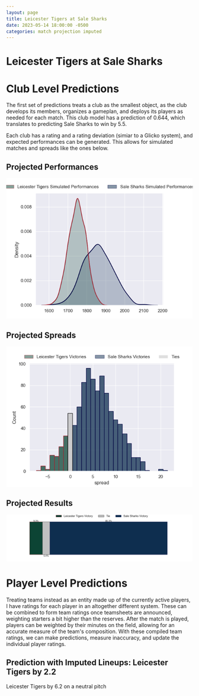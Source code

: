 ```yaml
---  
layout: page  
title: Leicester Tigers at Sale Sharks  
date: 2023-05-14 18:00:00 -0500  
categories: match projection imputed  
---
```

# Leicester Tigers at Sale Sharks

# Club Level Predictions


The first set of predictions treats a club as the smallest object, as the club develops its members, organizes a gameplan, and deploys its players as needed for each match. This club model has a prediction of 0.644, which translates to predicting Sale Sharks to win by 5.5.

Each club has a rating and a rating deviation (simiar to a Glicko system), and expected performances can be generated. This allows for simulated matches and spreads like the ones below.
## Projected Performances


![Projected Performances](plots/performances_2023-05-14-SaleSharks-LeicesterTigers.png)
## Projected Spreads


![Projected Spreads](plots/spreads_2023-05-14-SaleSharks-LeicesterTigers.png)
## Projected Results


![Projected Results](plots/resultbar_2023-05-14-SaleSharks-LeicesterTigers.png)
# Player Level Predictions


Treating teams instead as an entity made up of the currently active players, I have ratings for each player in an altogether different system. These can be combined to form team ratings once teamsheets are announced, weighting starters a bit higher than the reserves. After the match is played, players can be weighted by their minutes on the field, allowing for an accurate measure of the team's composition. With these compiled team ratings, we can make predictions, measure inaccuracy, and update the individual player ratings.
## Prediction with Imputed Lineups: Leicester Tigers by 2.2


Leicester Tigers by 6.2 on a neutral pitch

